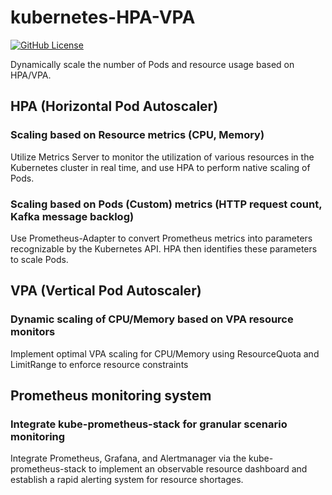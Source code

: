 # kubernetes-HPA-VPA
[![GitHub License](https://img.shields.io/badge/License-Apache%202.0-blue.svg)](https://www.apache.org/licenses/LICENSE-2.0)

Dynamically scale the number of Pods and resource usage based on HPA/VPA.

## HPA (Horizontal Pod Autoscaler)
### Scaling based on Resource metrics (CPU, Memory)
Utilize Metrics Server to monitor the utilization of various resources in the Kubernetes cluster in real time, and use HPA to perform native scaling of Pods.
### Scaling based on Pods (Custom) metrics (HTTP request count, Kafka message backlog)
Use Prometheus-Adapter to convert Prometheus metrics into parameters recognizable by the Kubernetes API. HPA then identifies these parameters to scale Pods.

## VPA (Vertical Pod Autoscaler)
### Dynamic scaling of CPU/Memory based on VPA resource monitors
Implement optimal VPA scaling for CPU/Memory using ResourceQuota and LimitRange to enforce resource constraints

## Prometheus monitoring system
### Integrate kube-prometheus-stack for granular scenario monitoring
Integrate Prometheus, Grafana, and Alertmanager via the kube-prometheus-stack to implement an observable resource dashboard and establish a rapid alerting system for resource shortages.
